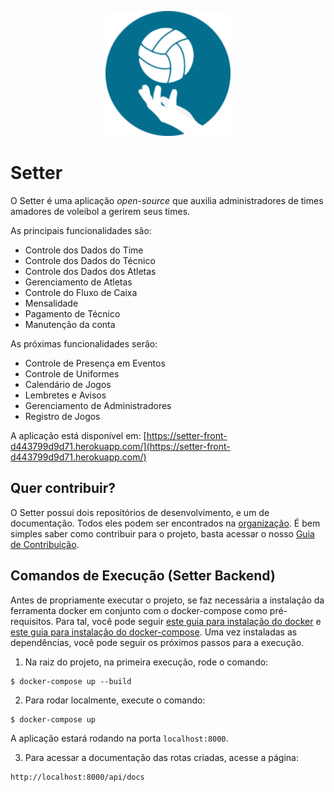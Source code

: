 <p align="center">
  <img width="200" height="200" src="./public/logo.svg">
  <br />
</p>

# Setter

O Setter é uma aplicação *open-source* que auxilia administradores de times amadores de voleibol a gerirem seus times.

As principais funcionalidades são:
- Controle dos Dados do Time
- Controle dos Dados do Técnico
- Controle dos Dados dos Atletas
- Gerenciamento de Atletas
- Controle do Fluxo de Caixa
- Mensalidade
- Pagamento de Técnico
- Manutenção da conta

As próximas funcionalidades serão:
- Controle de Presença em Eventos
- Controle de Uniformes
- Calendário de Jogos
- Lembretes e Avisos
- Gerenciamento de Administradores
- Registro de Jogos

A aplicação está disponível em: [https://setter-front-d443799d9d71.herokuapp.com/](https://setter-front-d443799d9d71.herokuapp.com/)

## Quer contribuir?
O Setter possui dois repositórios de desenvolvimento, e um de documentação. Todos eles podem ser encontrados na [organização](https://github.com/Setter-TCC). É bem simples saber como contribuir para o projeto, basta acessar o nosso [Guia de Contribuição](./CONTRIBUTING.md). 

## Comandos de Execução (Setter Backend)

Antes de propriamente executar o projeto, se faz necessária a instalação da ferramenta docker em conjunto com o docker-compose como pré-requisitos. Para tal, você pode seguir [este guia para instalação do docker](https://docs.docker.com/engine/install/) e [este guia para instalação do docker-compose](https://docs.docker.com/compose/install/).
Uma vez instaladas as dependências, você pode seguir os próximos passos para a execução.

1. Na raiz do projeto, na primeira execução, rode o comando:
```
$ docker-compose up --build
```

2. Para rodar localmente, execute o comando:
```
$ docker-compose up
```

A aplicação estará rodando na porta ```localhost:8000```.

3. Para acessar a documentação das rotas criadas, acesse a página: 
```
http://localhost:8000/api/docs
```
